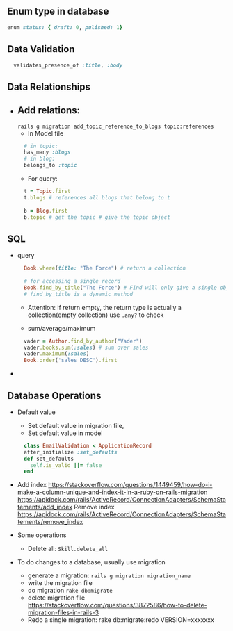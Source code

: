 ## Enum type in database
```ruby
enum status: { draft: 0, pulished: 1}
```

## Data Validation
```ruby
  validates_presence_of :title, :body
```

## Data Relationships
- Add relations:
  - 
  `rails g migration add_topic_reference_to_blogs topic:references`
  - In Model file
  ```ruby
    # in topic:
    has_many :blogs
    # in blog:
    belongs_to :topic
  ```
  - For query:
  ```ruby
    t = Topic.first
    t.blogs # references all blogs that belong to t
    
    b = Blog.first
    b.topic # get the topic # give the topic object
  ```
  
  
## SQL
- query
  ```ruby
    Book.where(title: "The Force") # return a collection
    
    # for accessing a single record
    Book.find_by_title("The Force") # Find will only give a single object
    # find_by_title is a dynamic method
  ```
  
  - Attention: if return empty, the return type is actually a collection(empty collection)
    use `.any?` to check
    
  - sum/average/maximum
  ```ruby
    vader = Author.find_by_author("Vader")
    vader.books.sum(:sales) # sum over sales
    vader.maximum(:sales)
    Book.order('sales DESC').first
  ```
- 


## Database Operations
- Default value
  - Set default value in migration file,
  - Set default value in model
  ```ruby
    class EmailValidation < ApplicationRecord
    after_initialize :set_defaults
    def set_defaults
      self.is_valid ||= false
    end
  ```

- Add index
  https://stackoverflow.com/questions/1449459/how-do-i-make-a-column-unique-and-index-it-in-a-ruby-on-rails-migration
  https://apidock.com/rails/ActiveRecord/ConnectionAdapters/SchemaStatements/add_index
  Remove index
  https://apidock.com/rails/ActiveRecord/ConnectionAdapters/SchemaStatements/remove_index

- Some operations 
  - Delete all: `Skill.delete_all`
  
- To do changes to a database, usually use migration
  - generate a migration:
    ` rails g migration migration_name `
  - write the migration file
  - do migration
    `rake db:migrate`
  - delete migration file
    https://stackoverflow.com/questions/3872586/how-to-delete-migration-files-in-rails-3
  - Redo a single migration: rake db:migrate:redo VERSION=xxxxxxx

  

